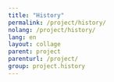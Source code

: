 ```yaml
---
title: "History"
permalink: /project/history/
nolang: /project/history/
lang: en
layout: collage
parent: project
parenturl: /project/
group: project.history
---
```

